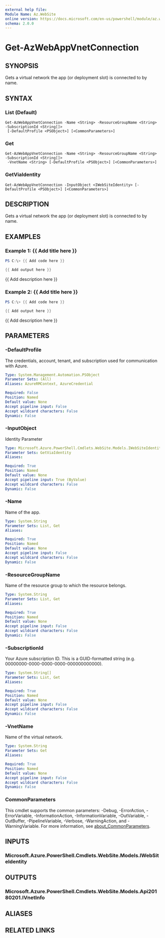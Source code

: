 ```yaml
---
external help file:
Module Name: Az.WebSite
online version: https://docs.microsoft.com/en-us/powershell/module/az.website/get-azwebappvnetconnection
schema: 2.0.0
---
```


# Get-AzWebAppVnetConnection

## SYNOPSIS
Gets a virtual network the app (or deployment slot) is connected to by name.

## SYNTAX

### List (Default)
```
Get-AzWebAppVnetConnection -Name <String> -ResourceGroupName <String> -SubscriptionId <String[]>
 [-DefaultProfile <PSObject>] [<CommonParameters>]
```

### Get
```
Get-AzWebAppVnetConnection -Name <String> -ResourceGroupName <String> -SubscriptionId <String[]>
 -VnetName <String> [-DefaultProfile <PSObject>] [<CommonParameters>]
```

### GetViaIdentity
```
Get-AzWebAppVnetConnection -InputObject <IWebSiteIdentity> [-DefaultProfile <PSObject>] [<CommonParameters>]
```

## DESCRIPTION
Gets a virtual network the app (or deployment slot) is connected to by name.

## EXAMPLES

### Example 1: {{ Add title here }}
```powershell
PS C:\> {{ Add code here }}

{{ Add output here }}
```

{{ Add description here }}

### Example 2: {{ Add title here }}
```powershell
PS C:\> {{ Add code here }}

{{ Add output here }}
```

{{ Add description here }}

## PARAMETERS

### -DefaultProfile
The credentials, account, tenant, and subscription used for communication with Azure.

```yaml
Type: System.Management.Automation.PSObject
Parameter Sets: (All)
Aliases: AzureRMContext, AzureCredential

Required: False
Position: Named
Default value: None
Accept pipeline input: False
Accept wildcard characters: False
Dynamic: False
```

### -InputObject
Identity Parameter

```yaml
Type: Microsoft.Azure.PowerShell.Cmdlets.WebSite.Models.IWebSiteIdentity
Parameter Sets: GetViaIdentity
Aliases:

Required: True
Position: Named
Default value: None
Accept pipeline input: True (ByValue)
Accept wildcard characters: False
Dynamic: False
```

### -Name
Name of the app.

```yaml
Type: System.String
Parameter Sets: List, Get
Aliases:

Required: True
Position: Named
Default value: None
Accept pipeline input: False
Accept wildcard characters: False
Dynamic: False
```

### -ResourceGroupName
Name of the resource group to which the resource belongs.

```yaml
Type: System.String
Parameter Sets: List, Get
Aliases:

Required: True
Position: Named
Default value: None
Accept pipeline input: False
Accept wildcard characters: False
Dynamic: False
```

### -SubscriptionId
Your Azure subscription ID.
This is a GUID-formatted string (e.g.
00000000-0000-0000-0000-000000000000).

```yaml
Type: System.String[]
Parameter Sets: List, Get
Aliases:

Required: True
Position: Named
Default value: None
Accept pipeline input: False
Accept wildcard characters: False
Dynamic: False
```

### -VnetName
Name of the virtual network.

```yaml
Type: System.String
Parameter Sets: Get
Aliases:

Required: True
Position: Named
Default value: None
Accept pipeline input: False
Accept wildcard characters: False
Dynamic: False
```

### CommonParameters
This cmdlet supports the common parameters: -Debug, -ErrorAction, -ErrorVariable, -InformationAction, -InformationVariable, -OutVariable, -OutBuffer, -PipelineVariable, -Verbose, -WarningAction, and -WarningVariable. For more information, see [about_CommonParameters](http://go.microsoft.com/fwlink/?LinkID=113216).

## INPUTS

### Microsoft.Azure.PowerShell.Cmdlets.WebSite.Models.IWebSiteIdentity

## OUTPUTS

### Microsoft.Azure.PowerShell.Cmdlets.WebSite.Models.Api20180201.IVnetInfo

## ALIASES

## RELATED LINKS

